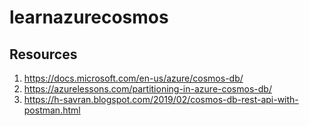 # learnazurecosmos

## Resources
1. https://docs.microsoft.com/en-us/azure/cosmos-db/
2. https://azurelessons.com/partitioning-in-azure-cosmos-db/
3. https://h-savran.blogspot.com/2019/02/cosmos-db-rest-api-with-postman.html